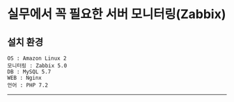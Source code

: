 # 실무에서 꼭 필요한 서버 모니터링(Zabbix)

## 설치 환경

```
OS : Amazon Linux 2
모니터링 : Zabbix 5.0
DB : MySQL 5.7
WEB : Nginx
언어 : PHP 7.2
```

-----

